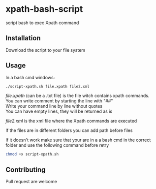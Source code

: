 # xpath-bash-script
 script bash to exec Xpath command


## Installation

Download the script to your file system

## Usage

In a bash cmd windows:
```bash
./script-xpath.sh file.xpath file2.xml
```
*file.xpath* (can be a .txt file) is the file witch contains xpath commands.  
You can write comment by starting the line with "##"  
Write your command line by line without quotes  
You can have empty lines, they will be returned as is

*file2.xml* is the xml file where the Xpath commands are executed

If the files are in different folders you can add path before files



If it doesn't work make sure that your are in a a bash cmd in the correct folder and use the following command before retry
```bash
chmod +x script-xpath.sh
```

## Contributing

Pull request are welcome



